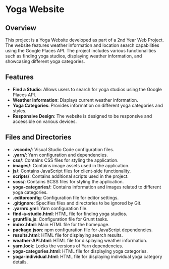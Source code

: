 # Yoga Website

## Overview

This project is a Yoga Website developed as part of a 2nd Year Web Project. The website features weather information and location search capabilities using the Google Places API. The project includes various functionalities such as finding yoga studios, displaying weather information, and showcasing different yoga categories.

## Features

- **Find a Studio**: Allows users to search for yoga studios using the Google Places API.
- **Weather Information**: Displays current weather information.
- **Yoga Categories**: Provides information on different yoga categories and styles.
- **Responsive Design**: The website is designed to be responsive and accessible on various devices.

## Files and Directories

- **.vscode/**: Visual Studio Code configuration files.
- **.yarn/**: Yarn configuration and dependencies.
- **css/**: Contains CSS files for styling the application.
- **images/**: Contains image assets used in the application.
- **js/**: Contains JavaScript files for client-side functionality.
- **scripts/**: Contains additional scripts used in the project.
- **scss/**: Contains SCSS files for styling the application.
- **yoga-categories/**: Contains information and images related to different yoga categories.
- **.editorconfig**: Configuration file for editor settings.
- **.gitignore**: Specifies files and directories to be ignored by Git.
- **.yarnrc.yml**: Yarn configuration file.
- **find-a-studio.html**: HTML file for finding yoga studios.
- **gruntfile.js**: Configuration file for Grunt tasks.
- **index.html**: Main HTML file for the homepage.
- **package.json**: npm configuration file for JavaScript dependencies.
- **results.html**: HTML file for displaying search results.
- **weather-API.html**: HTML file for displaying weather information.
- **yarn.lock**: Locks the versions of Yarn dependencies.
- **yoga-categories.html**: HTML file for displaying yoga categories.
- **yoga-individual.html**: HTML file for displaying individual yoga category details.
